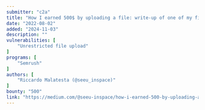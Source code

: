 ```yaml
---
submitter: "c2a"
title: "How I earned 500$ by uploading a file: write-up of one of my first bug bounty"
date: "2022-08-02"
added: "2024-11-03"
description: ""
vulnerabilities: [
    "Unrestricted file upload"
]
programs: [
    "Semrush"
]
authors: [
    "Riccardo Malatesta (@seeu_inspace)"
]
bounty: "500"
link: "https://medium.com/@seeu-inspace/how-i-earned-500-by-uploading-a-file-write-up-of-one-of-my-first-bug-bounty-c174cf8ea553"
---
```




